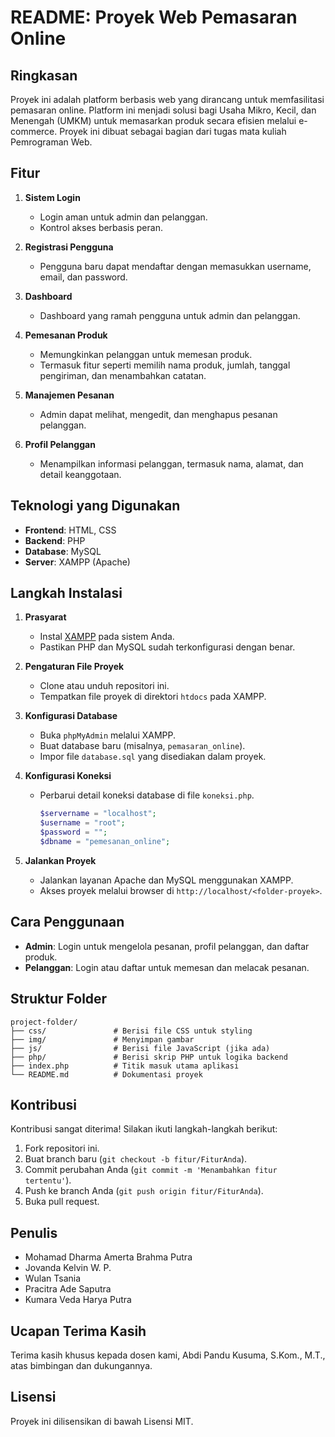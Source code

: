 # README: Proyek Web Pemasaran Online

## Ringkasan
Proyek ini adalah platform berbasis web yang dirancang untuk memfasilitasi pemasaran online. Platform ini menjadi solusi bagi Usaha Mikro, Kecil, dan Menengah (UMKM) untuk memasarkan produk secara efisien melalui e-commerce. Proyek ini dibuat sebagai bagian dari tugas mata kuliah Pemrograman Web.

## Fitur
1. **Sistem Login**
   - Login aman untuk admin dan pelanggan.
   - Kontrol akses berbasis peran.

2. **Registrasi Pengguna**
   - Pengguna baru dapat mendaftar dengan memasukkan username, email, dan password.

3. **Dashboard**
   - Dashboard yang ramah pengguna untuk admin dan pelanggan.

4. **Pemesanan Produk**
   - Memungkinkan pelanggan untuk memesan produk.
   - Termasuk fitur seperti memilih nama produk, jumlah, tanggal pengiriman, dan menambahkan catatan.

5. **Manajemen Pesanan**
   - Admin dapat melihat, mengedit, dan menghapus pesanan pelanggan.

6. **Profil Pelanggan**
   - Menampilkan informasi pelanggan, termasuk nama, alamat, dan detail keanggotaan.

## Teknologi yang Digunakan
- **Frontend**: HTML, CSS
- **Backend**: PHP
- **Database**: MySQL
- **Server**: XAMPP (Apache)

## Langkah Instalasi

1. **Prasyarat**
   - Instal [XAMPP](https://www.apachefriends.org/index.html) pada sistem Anda.
   - Pastikan PHP dan MySQL sudah terkonfigurasi dengan benar.

2. **Pengaturan File Proyek**
   - Clone atau unduh repositori ini.
   - Tempatkan file proyek di direktori `htdocs` pada XAMPP.

3. **Konfigurasi Database**
   - Buka `phpMyAdmin` melalui XAMPP.
   - Buat database baru (misalnya, `pemasaran_online`).
   - Impor file `database.sql` yang disediakan dalam proyek.

4. **Konfigurasi Koneksi**
   - Perbarui detail koneksi database di file `koneksi.php`.
     ```php
     $servername = "localhost";
     $username = "root";
     $password = "";
     $dbname = "pemesanan_online";
     ```

5. **Jalankan Proyek**
   - Jalankan layanan Apache dan MySQL menggunakan XAMPP.
   - Akses proyek melalui browser di `http://localhost/<folder-proyek>`.

## Cara Penggunaan
- **Admin**: Login untuk mengelola pesanan, profil pelanggan, dan daftar produk.
- **Pelanggan**: Login atau daftar untuk memesan dan melacak pesanan.

## Struktur Folder
```
project-folder/
├── css/               # Berisi file CSS untuk styling
├── img/               # Menyimpan gambar
├── js/                # Berisi file JavaScript (jika ada)
├── php/               # Berisi skrip PHP untuk logika backend
├── index.php          # Titik masuk utama aplikasi
└── README.md          # Dokumentasi proyek
```

## Kontribusi
Kontribusi sangat diterima! Silakan ikuti langkah-langkah berikut:
1. Fork repositori ini.
2. Buat branch baru (`git checkout -b fitur/FiturAnda`).
3. Commit perubahan Anda (`git commit -m 'Menambahkan fitur tertentu'`).
4. Push ke branch Anda (`git push origin fitur/FiturAnda`).
5. Buka pull request.

## Penulis
- Mohamad Dharma Amerta Brahma Putra
- Jovanda Kelvin W. P.
- Wulan Tsania
- Pracitra Ade Saputra
- Kumara Veda Harya Putra

## Ucapan Terima Kasih
Terima kasih khusus kepada dosen kami, Abdi Pandu Kusuma, S.Kom., M.T., atas bimbingan dan dukungannya.

## Lisensi
Proyek ini dilisensikan di bawah Lisensi MIT.
